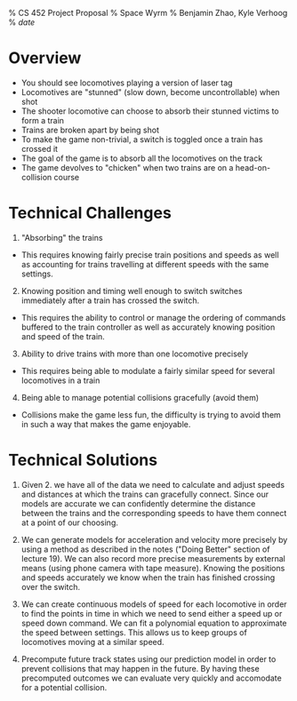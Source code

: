 % CS 452 Project Proposal
% Space Wyrm
% Benjamin Zhao, Kyle Verhoog
% $date$

# Overview
- You should see locomotives playing a version of laser tag
- Locomotives are "stunned" (slow down, become uncontrollable) when shot
- The shooter locomotive can choose to absorb their stunned victims to form a train
- Trains are broken apart by being shot
- To make the game non-trivial, a switch is toggled once a train has crossed it
- The goal of the game is to absorb all the locomotives on the track
- The game devolves to "chicken" when two trains are on a head-on-collision course

# Technical Challenges
1. "Absorbing" the trains
- This requires knowing fairly precise train positions and speeds as well as
  accounting for trains travelling at different speeds with the same settings.
2. Knowing position and timing well enough to switch switches immediately after
   a train has crossed the switch.
- This requires the ability to control or manage the ordering of commands
  buffered to the train controller as well as accurately knowing position and
  speed of the train.
3. Ability to drive trains with more than one locomotive precisely
- This requires being able to modulate a fairly similar speed for several
  locomotives in a train
4. Being able to manage potential collisions gracefully (avoid them)
- Collisions make the game less fun, the difficulty is trying to avoid them in
  such a way that makes the game enjoyable.

# Technical Solutions

1. Given 2. we have all of the data we need to calculate and adjust speeds and
   distances at which the trains can gracefully connect. Since our models are
   accurate we can confidently determine the distance between the trains and
   the corresponding speeds to have them connect at a point of our choosing.

2. We can generate models for acceleration and velocity more precisely by using a
   method as described in the notes ("Doing Better" section of lecture 19). We
   can also record more precise measurements by external means (using phone
   camera with tape measure). Knowing the positions and speeds accurately we
   know when the train has finished crossing over the switch.

3. We can create continuous models of speed for each locomotive in order to
   find the points in time in which we need to send either a speed up or speed
   down command. We can fit a polynomial equation to approximate the speed
   between settings. This allows us to keep groups of locomotives moving at a
   similar speed.

4. Precompute future track states using our prediction model in order to
   prevent collisions that may happen in the future. By having these
   precomputed outcomes we can evaluate very quickly and accomodate for
   a potential collision.
